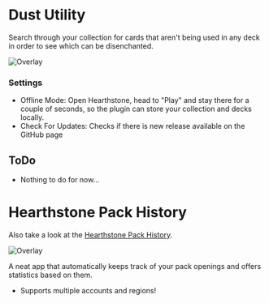 # Dust Utility
Search through your collection for cards that aren't being used in any deck in order to see which can be disenchanted.

![Overlay](https://i.imgur.com/tIDgbNL.png)

### Settings
* Offline Mode: Open Hearthstone, head to "Play" and stay there for a couple of seconds, so the plugin can store your collection and decks locally.
* Check For Updates: Checks if there is new release available on the GitHub page

## ToDo
* Nothing to do for now...

# Hearthstone Pack History
Also take a look at the [Hearthstone Pack History](https://github.com/CLJunge/Spawn.HearthstonePackHistory).

![Overlay](https://i.imgur.com/FCWzyBu.png)

A neat app that automatically keeps track of your pack openings and offers statistics based on them.
* Supports multiple accounts and regions!
